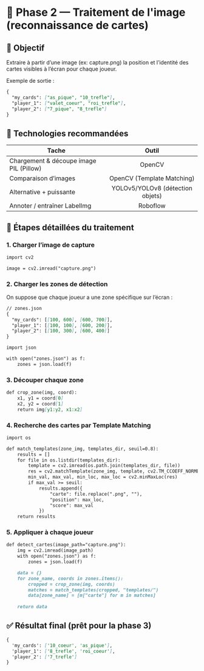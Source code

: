 # 🧠 Phase 2 — Traitement de l'image (reconnaissance de cartes)



## 🎯 Objectif

Extraire à partir d’une image (ex: capture.png) la position et l’identité des cartes visibles à l’écran pour chaque joueur.

Exemple de sortie :
```markdown
{
  "my_cards": ["as_pique", "10_trefle"],
  "player_1": ["valet_coeur", "roi_trefle"],
  "player_2": ["7_pique", "8_trefle"]
}
```


## 🧰 Technologies recommandées

| Tache  | Outil |
| ------------- |:-------------:|
| Chargement & découpe image	PIL (Pillow)      | OpenCV     |
| Comparaison d’images      | OpenCV (Template Matching)     |
| Alternative + puissante     | YOLOv5/YOLOv8 (détection objets)     |
| Annoter / entraîner	LabelImg	 |  Roboflow


## 🧭 Étapes détaillées du traitement

### **1. Charger l’image de capture**
```markdown
import cv2

image = cv2.imread("capture.png")
```

### **2. Charger les zones de détection**

On suppose que chaque joueur a une zone spécifique sur l’écran :

```markdown
// zones.json
{
  "my_cards": [[100, 600], [600, 700]],
  "player_1": [[100, 100], [600, 200]],
  "player_2": [[100, 300], [600, 400]]
}
```
```markdown
import json

with open("zones.json") as f:
    zones = json.load(f)
```
### **3. Découper chaque zone**

```markdown
def crop_zone(img, coord):
    x1, y1 = coord[0]
    x2, y2 = coord[1]
    return img[y1:y2, x1:x2]
```
### **4. Recherche des cartes par Template Matching**
```markdown
import os

def match_templates(zone_img, templates_dir, seuil=0.8):
    results = []
    for file in os.listdir(templates_dir):
        template = cv2.imread(os.path.join(templates_dir, file))
        res = cv2.matchTemplate(zone_img, template, cv2.TM_CCOEFF_NORMED)
        min_val, max_val, min_loc, max_loc = cv2.minMaxLoc(res)
        if max_val >= seuil:
            results.append({
                "carte": file.replace(".png", ""),
                "position": max_loc,
                "score": max_val
            })
    return results
```

### **5. Appliquer à chaque joueur**
```markdown
def detect_cartes(image_path="capture.png"):
    img = cv2.imread(image_path)
    with open("zones.json") as f:
        zones = json.load(f)

    data = {}
    for zone_name, coords in zones.items():
        cropped = crop_zone(img, coords)
        matches = match_templates(cropped, "templates/")
        data[zone_name] = [m["carte"] for m in matches]
    
    return data
```

## ✅ Résultat final (prêt pour la phase 3)

```markdown
{
  'my_cards': ['10_coeur', 'as_pique'],
  'player_1': ['8_trefle', 'roi_coeur'],
  'player_2': ['7_trefle']
}
```

